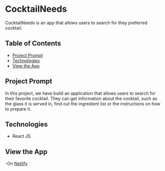 # **CocktailNeeds**

CocktailNeeds is an app that allows users to search for they preferred cocktail.

## Table of Contents

- [Project Prompt](#project-prompt)
- [Technologies](#technologies)
- [View the App](#view-the-app)

## Project Prompt

In this project, we have build an application that allows users to search for their favorite cocktail. They can get information about the cocktail, such as
the glass it is served in, find out the ingredient list or the instructions on how to prepare it.

## Technologies

- React JS

## View the App

-On [Netlify](https://cocktail-needs.netlify.app/)
